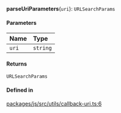 **parseUriParameters**(`uri`): `URLSearchParams`

#### Parameters

| Name  | Type     |
| :---- | :------- |
| `uri` | `string` |

#### Returns

`URLSearchParams`

#### Defined in

[packages/js/src/utils/callback-uri.ts:6](https://github.com/logto-io/js/blob/f0f78e6/packages/js/src/utils/callback-uri.ts#L6)
